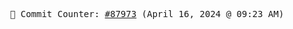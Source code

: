 <p align="center">
    <samp>
        📮 Commit Counter: <a href="https://github.com/Javascript-void0/Javascript-void0/commits/main">#87973</a> (April 16, 2024 @ 09:23 AM)
    </samp>
</p>